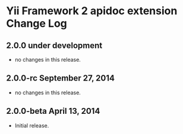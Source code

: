 Yii Framework 2 apidoc extension Change Log
===========================================

2.0.0 under development
-----------------------

- no changes in this release.


2.0.0-rc September 27, 2014
---------------------------

- no changes in this release.


2.0.0-beta April 13, 2014
-------------------------

- Initial release.
